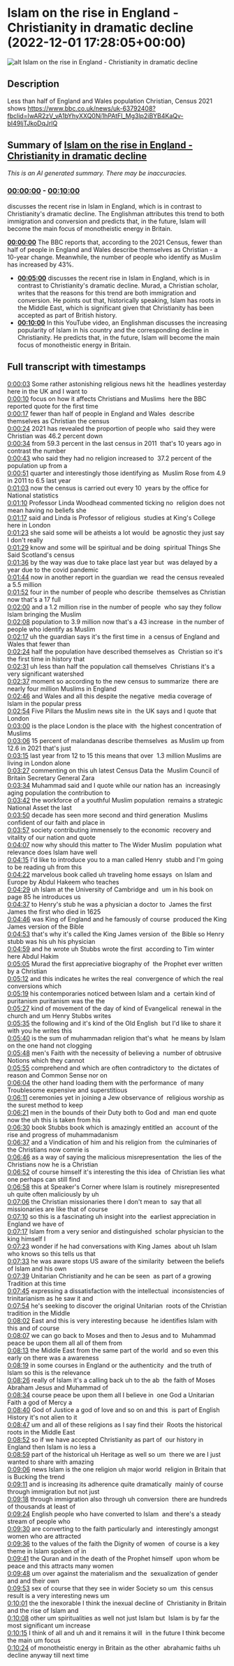 # Islam on the rise in England - Christianity in dramatic decline (2022-12-01 17:28:05+00:00)

![alt Islam on the rise in England - Christianity in dramatic decline](R1IF9maoMj8.jpg "Islam on the rise in England - Christianity in dramatic decline")

## Description

Less than half of England and Wales population Christian, Census 2021 shows https://www.bbc.co.uk/news/uk-63792408?fbclid=IwAR2zV_vA1bYhyXXQ0Nj1hPAtFI_Mg3lp2iBYB4KaQv-bI49ljTJkoDqJrlQ

## Summary of [Islam on the rise in England - Christianity in dramatic decline](https://www.youtube.com/watch?v=R1IF9maoMj8)


*This is an AI generated summary. There may be inaccuracies. [](/)*

### [00:00:00](https://www.youtube.com/watch?v=R1IF9maoMj8&t=0) - [00:10:00](https://www.youtube.com/watch?v=R1IF9maoMj8&t=600)

discusses the recent rise in Islam in England, which is in contrast to Christianity's dramatic decline. The Englishman attributes this trend to both immigration and conversion and predicts that, in the future, Islam will become the main focus of monotheistic energy in Britain.

**[00:00:00](https://www.youtube.com/watch?v=R1IF9maoMj8&t=0)** The BBC reports that, according to the 2021 Census, fewer than half of people in England and Wales describe themselves as Christian - a 10-year change. Meanwhile, the number of people who identify as Muslim has increased by 43%.
* **[00:05:00](https://www.youtube.com/watch?v=R1IF9maoMj8&t=300)** discusses the recent rise in Islam in England, which is in contrast to Christianity's dramatic decline. Murad, a Christian scholar, writes that the reasons for this trend are both immigration and conversion. He points out that, historically speaking, Islam has roots in the Middle East, which is significant given that Christianity has been accepted as part of British history.
* **[00:10:00](https://www.youtube.com/watch?v=R1IF9maoMj8&t=600)** In this YouTube video, an Englishman discusses the increasing popularity of Islam in his country and the corresponding decline in Christianity. He predicts that, in the future, Islam will become the main focus of monotheistic energy in Britain.

## Full transcript with timestamps

[0:00:03](https://youtu.be/R1IF9maoMj8?t=3) Some rather astonishing religious news hit the 
headlines yesterday here in the UK and I want to    
[0:00:10](https://youtu.be/R1IF9maoMj8?t=10) focus on how it affects Christians and Muslims 
here the BBC reported quote for the first time    
[0:00:17](https://youtu.be/R1IF9maoMj8?t=17) fewer than half of people in England and Wales 
describe themselves as Christian the census    
[0:00:24](https://youtu.be/R1IF9maoMj8?t=24) 2021 has revealed the proportion of people who 
said they were Christian was 46.2 percent down    
[0:00:34](https://youtu.be/R1IF9maoMj8?t=34) from 59.3 percent in the last census in 2011 
that's 10 years ago in contrast the number    
[0:00:43](https://youtu.be/R1IF9maoMj8?t=43) who said they had no religion increased to 
37.2 percent of the population up from a    
[0:00:51](https://youtu.be/R1IF9maoMj8?t=51) quarter and interestingly those identifying as 
Muslim Rose from 4.9 in 2011 to 6.5 last year    
[0:01:03](https://youtu.be/R1IF9maoMj8?t=63) now the census is carried out every 10 
years by the office for National statistics    
[0:01:10](https://youtu.be/R1IF9maoMj8?t=70) Professor Linda Woodhead commented ticking no 
religion does not mean having no beliefs she    
[0:01:17](https://youtu.be/R1IF9maoMj8?t=77) said and Linda is Professor of religious 
studies at King's College here in London    
[0:01:23](https://youtu.be/R1IF9maoMj8?t=83) she said some will be atheists a lot would 
be agnostic they just say I don't really    
[0:01:29](https://youtu.be/R1IF9maoMj8?t=89) know and some will be spiritual and be doing 
spiritual Things She Said Scotland's census    
[0:01:36](https://youtu.be/R1IF9maoMj8?t=96) by the way was due to take place last year but 
was delayed by a year due to the covid pandemic    
[0:01:44](https://youtu.be/R1IF9maoMj8?t=104) now in another report in the guardian we 
read the census revealed a 5.5 million    
[0:01:52](https://youtu.be/R1IF9maoMj8?t=112) four in the number of people who describe 
themselves as Christian now that's a 17 full    
[0:02:00](https://youtu.be/R1IF9maoMj8?t=120) and a 1.2 million rise in the number of people 
who say they follow Islam bringing the Muslim    
[0:02:08](https://youtu.be/R1IF9maoMj8?t=128) population to 3.9 million now that's a 43 increase 
in the number of people who identify as Muslim    
[0:02:17](https://youtu.be/R1IF9maoMj8?t=137) uh the guardian says it's the first time in 
a census of England and Wales that fewer than    
[0:02:24](https://youtu.be/R1IF9maoMj8?t=144) half the population have described themselves as 
Christian so it's the first time in history that    
[0:02:31](https://youtu.be/R1IF9maoMj8?t=151) uh less than half the population call themselves 
Christians it's a very significant watershed    
[0:02:37](https://youtu.be/R1IF9maoMj8?t=157) moment so according to the new census to summarize 
there are nearly four million Muslims in England    
[0:02:46](https://youtu.be/R1IF9maoMj8?t=166) and Wales and all this despite the negative 
media coverage of Islam in the popular press    
[0:02:54](https://youtu.be/R1IF9maoMj8?t=174) Five Pillars the Muslim news site in 
the UK says and I quote that London    
[0:03:00](https://youtu.be/R1IF9maoMj8?t=180) is the place London is the place with 
the highest concentration of Muslims    
[0:03:06](https://youtu.be/R1IF9maoMj8?t=186) 15 percent of malandanas describe themselves 
as Muslim up from 12.6 in 2021 that's just    
[0:03:15](https://youtu.be/R1IF9maoMj8?t=195) last year from 12 to 15 this means that over 
1.3 million Muslims are living in London alone  
[0:03:27](https://youtu.be/R1IF9maoMj8?t=207) commenting on this uh latest Census Data the 
Muslim Council of Britain Secretary General Zara    
[0:03:34](https://youtu.be/R1IF9maoMj8?t=214) Muhammad said and I quote while our nation has an 
increasingly aging population the contribution to    
[0:03:42](https://youtu.be/R1IF9maoMj8?t=222) the workforce of a youthful Muslim population 
remains a strategic National Asset the last    
[0:03:50](https://youtu.be/R1IF9maoMj8?t=230) decade has seen more second and third generation 
Muslims confident of our faith and place in    
[0:03:57](https://youtu.be/R1IF9maoMj8?t=237) society contributing immensely to the economic 
recovery and vitality of our nation and quote    
[0:04:07](https://youtu.be/R1IF9maoMj8?t=247) now why should this matter to The Wider Muslim 
population what relevance does Islam have well    
[0:04:15](https://youtu.be/R1IF9maoMj8?t=255) I'd like to introduce you to a man called Henry 
stubb and I'm going to be reading uh from this    
[0:04:22](https://youtu.be/R1IF9maoMj8?t=262) marvelous book called uh traveling home essays 
on Islam and Europe by Abdul Hakeem who teaches    
[0:04:29](https://youtu.be/R1IF9maoMj8?t=269) uh Islam at the University of Cambridge and 
um in his book on page 85 he introduces us    
[0:04:37](https://youtu.be/R1IF9maoMj8?t=277) to Henry's stub he was a physician a doctor to 
James the first James the first who died in 1625    
[0:04:46](https://youtu.be/R1IF9maoMj8?t=286) was King of England and he famously of course 
produced the King James version of the Bible    
[0:04:53](https://youtu.be/R1IF9maoMj8?t=293) that's why it's called the King James version of 
the Bible so Henry stubb was his uh his physician    
[0:04:59](https://youtu.be/R1IF9maoMj8?t=299) and he wrote uh Stubbs wrote the first 
according to Tim winter here Abdul Hakim    
[0:05:05](https://youtu.be/R1IF9maoMj8?t=305) Murad the first appreciative biography of 
the Prophet ever written by a Christian    
[0:05:12](https://youtu.be/R1IF9maoMj8?t=312) and this indicates he writes the real 
convergence of which the real conversions which    
[0:05:19](https://youtu.be/R1IF9maoMj8?t=319) his contemporaries noticed between Islam and a 
certain kind of puritanism puritanism was the the    
[0:05:27](https://youtu.be/R1IF9maoMj8?t=327) kind of movement of the day of kind of Evangelical 
renewal in the church and um Henry Stubbs writes    
[0:05:35](https://youtu.be/R1IF9maoMj8?t=335) the following and it's kind of the Old English 
but I'd like to share it with you he writes this    
[0:05:40](https://youtu.be/R1IF9maoMj8?t=340) is the sum of muhammadan religion that's what 
he means by Islam on the one hand not clogging    
[0:05:48](https://youtu.be/R1IF9maoMj8?t=348) men's Faith with the necessity of believing a 
number of obtrusive Notions which they cannot    
[0:05:55](https://youtu.be/R1IF9maoMj8?t=355) comprehend and which are often contradictory to 
the dictates of reason and Common Sense nor on    
[0:06:04](https://youtu.be/R1IF9maoMj8?t=364) the other hand loading them with the performance 
of many Troublesome expensive and superstitious    
[0:06:11](https://youtu.be/R1IF9maoMj8?t=371) ceremonies yet in joining a Jew observance of 
religious worship as the surest method to keep    
[0:06:21](https://youtu.be/R1IF9maoMj8?t=381) men in the bounds of their Duty both to God and 
man end quote now the uh this is taken from his    
[0:06:30](https://youtu.be/R1IF9maoMj8?t=390) book Stubbs book which is amazingly entitled an 
account of the rise and progress of muhammadanism    
[0:06:37](https://youtu.be/R1IF9maoMj8?t=397) and a Vindication of him and his religion from 
the culminaries of the Christians now comrie is    
[0:06:46](https://youtu.be/R1IF9maoMj8?t=406) as a way of saying the malicious misrepresentation 
the lies of the Christians now he is a Christian    
[0:06:52](https://youtu.be/R1IF9maoMj8?t=412) of course himself it's interesting the this idea 
of Christian lies what one perhaps can still find    
[0:06:58](https://youtu.be/R1IF9maoMj8?t=418) this at Speaker's Corner where Islam is routinely 
misrepresented uh quite often maliciously by uh    
[0:07:06](https://youtu.be/R1IF9maoMj8?t=426) the Christian missionaries there I don't mean to 
say that all missionaries are like that of course    
[0:07:10](https://youtu.be/R1IF9maoMj8?t=430) so this is a fascinating uh insight into the 
earliest appreciation in England we have of    
[0:07:17](https://youtu.be/R1IF9maoMj8?t=437) Islam from a very senior and distinguished 
scholar physician to the king himself I    
[0:07:23](https://youtu.be/R1IF9maoMj8?t=443) wonder if he had conversations with King James 
about uh Islam who knows so this tells us that    
[0:07:33](https://youtu.be/R1IF9maoMj8?t=453) he was aware stops US aware of the similarity 
between the beliefs of Islam and his own    
[0:07:39](https://youtu.be/R1IF9maoMj8?t=459) Unitarian Christianity and he can be seen 
as part of a growing Tradition at this time    
[0:07:45](https://youtu.be/R1IF9maoMj8?t=465) expressing a dissatisfaction with the intellectual 
inconsistencies of trinitarianism as he saw it and    
[0:07:54](https://youtu.be/R1IF9maoMj8?t=474) he's seeking to discover the original Unitarian 
roots of the Christian tradition in the Middle    
[0:08:02](https://youtu.be/R1IF9maoMj8?t=482) East and this is very interesting because 
he identifies Islam with this and of course    
[0:08:07](https://youtu.be/R1IF9maoMj8?t=487) we can go back to Moses and then to Jesus and to 
Muhammad peace be upon them all all of them from    
[0:08:13](https://youtu.be/R1IF9maoMj8?t=493) the Middle East from the same part of the world 
and so even this early on there was a awareness    
[0:08:19](https://youtu.be/R1IF9maoMj8?t=499) in some courses in England or the authenticity 
and the truth of Islam so this is the relevance    
[0:08:26](https://youtu.be/R1IF9maoMj8?t=506) really of Islam it's a calling back uh to the ab 
the faith of Moses Abraham Jesus and Muhammad of    
[0:08:34](https://youtu.be/R1IF9maoMj8?t=514) course peace be upon them all I believe in 
one God a Unitarian Faith a god of Mercy a    
[0:08:40](https://youtu.be/R1IF9maoMj8?t=520) God of Justice a god of love and so on and this 
is part of English History it's not alien to it    
[0:08:47](https://youtu.be/R1IF9maoMj8?t=527) um and all of these religions as I say find their 
Roots the historical roots in the Middle East    
[0:08:52](https://youtu.be/R1IF9maoMj8?t=532) so if we have accepted Christianity as part of 
our history in England then Islam is no less a    
[0:08:59](https://youtu.be/R1IF9maoMj8?t=539) part of the historical uh Heritage as well so um 
there we are I just wanted to share with amazing    
[0:09:06](https://youtu.be/R1IF9maoMj8?t=546) news Islam is the one religion uh major world 
religion in Britain that is Bucking the trend    
[0:09:11](https://youtu.be/R1IF9maoMj8?t=551) and is increasing its adherence quite dramatically 
mainly of course through immigration but not just    
[0:09:18](https://youtu.be/R1IF9maoMj8?t=558) through immigration also through uh conversion 
there are hundreds of thousands at least of    
[0:09:24](https://youtu.be/R1IF9maoMj8?t=564) English people who have converted to Islam 
and there's a steady stream of people who    
[0:09:30](https://youtu.be/R1IF9maoMj8?t=570) are converting to the faith particularly and 
interestingly amongst women who are attracted    
[0:09:36](https://youtu.be/R1IF9maoMj8?t=576) to the values of the faith the Dignity of women 
of course is a key theme in Islam spoken of in    
[0:09:41](https://youtu.be/R1IF9maoMj8?t=581) the Quran and in the death of the Prophet himself 
upon whom be peace and this attracts many women    
[0:09:48](https://youtu.be/R1IF9maoMj8?t=588) um over against the materialism and the 
sexualization of gender and and their own    
[0:09:53](https://youtu.be/R1IF9maoMj8?t=593) sex of course that they see in wider Society so um 
this census result is a very interesting news um    
[0:10:01](https://youtu.be/R1IF9maoMj8?t=601) the the inexorable I think the inexual decline of 
Christianity in Britain and the rise of Islam and    
[0:10:08](https://youtu.be/R1IF9maoMj8?t=608) other um spiritualities as well not just Islam but 
Islam is by far the most significant um increase    
[0:10:15](https://youtu.be/R1IF9maoMj8?t=615) I think of all and uh and it remains it will 
in the future I think become the main um focus    
[0:10:24](https://youtu.be/R1IF9maoMj8?t=624) of monotheistic energy in Britain as the other 
abrahamic faiths uh decline anyway till next time  
